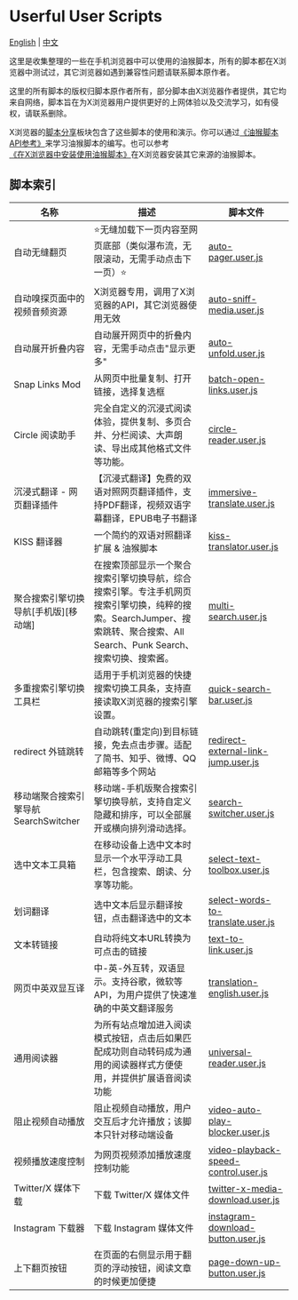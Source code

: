 # Userful User Scripts

[English](README-en.md) | [中文](README.md)


这里是收集整理的一些在手机浏览器中可以使用的油猴脚本，所有的脚本都在X浏览器中测试过，其它浏览器如遇到兼容性问题请联系脚本原作者。

这里的所有脚本的版权归脚本原作者所有，部分脚本由X浏览器作者提供，其它均来自网络，脚本旨在为X浏览器用户提供更好的上网体验以及交流学习，如有侵权，请联系删除。


X浏览器的[脚本分享](https://www.xbext.com/user-scripts/)板块包含了这些脚本的使用和演示。你可以通过[《油猴脚本API参考》](https://github.com/examplecode/tampermonkey-api-reference/)来学习油猴脚本的编写。也可以参考[《在X浏览器中安装使用油猴脚本》](https://www.xbext.com/docs/how-to-use-tampermonkey-user-script-in-xbrowser.html)在X浏览器安装其它来源的油猴脚本。

## 脚本索引

| 名称 | 描述 | 脚本文件 |
| ---- | ---- | -------- |
| 自动无缝翻页 | ⭐无缝加载下一页内容至网页底部（类似瀑布流，无限滚动，无需手动点击下一页）⭐ | [auto-pager.user.js](auto-pager.user.js) |
| 自动嗅探页面中的视频音频资源 | X浏览器专用，调用了X浏览器的API，其它浏览器使用无效 | [auto-sniff-media.user.js](auto-sniff-media.user.js) |
| 自动展开折叠内容 | 自动展开网页中的折叠内容，无需手动点击"显示更多" | [auto-unfold.user.js](auto-unfold.user.js) |
| Snap Links Mod | 从网页中批量复制、打开链接，选择复选框 | [batch-open-links.user.js](batch-open-links.user.js) |
| Circle 阅读助手 | 完全自定义的沉浸式阅读体验，提供复制、多页合并、分栏阅读、大声朗读、导出成其他格式文件等功能。 | [circle-reader.user.js](circle-reader.user.js) |
| 沉浸式翻译 - 网页翻译插件 | 【沉浸式翻译】免费的双语对照网页翻译插件，支持PDF翻译，视频双语字幕翻译，EPUB电子书翻译 | [immersive-translate.user.js](immersive-translate.user.js) |
| KISS 翻译器 | 一个简约的双语对照翻译扩展 & 油猴脚本 | [kiss-translator.user.js](kiss-translator.user.js) |
| 聚合搜索引擎切换导航[手机版][移动端] | 在搜索顶部显示一个聚合搜索引擎切换导航，综合搜索引擎。专注手机网页搜索引擎切换，纯粹的搜索。SearchJumper、搜索跳转、聚合搜索、All Search、Punk Search、搜索切换、搜索酱。 | [multi-search.user.js](multi-search.user.js) |
| 多重搜索引擎切换工具栏 | 适用于手机浏览器的快捷搜索切换工具条，支持直接读取X浏览器的搜索引擎设置。 | [quick-search-bar.user.js](quick-search-bar.user.js) |
| redirect 外链跳转 | 自动跳转(重定向)到目标链接，免去点击步骤。适配了简书、知乎、微博、QQ邮箱等多个网站 | [redirect-external-link-jump.user.js](redirect-external-link-jump.user.js) |
| 移动端聚合搜索引擎导航 SearchSwitcher | 移动端-手机版聚合搜索引擎切换导航，支持自定义隐藏和排序，可以全部展开或横向排列滑动选择。 | [search-switcher.user.js](search-switcher.user.js) |
| 选中文本工具箱 | 在移动设备上选中文本时显示一个水平浮动工具栏，包含搜索、朗读、分享等功能。 | [select-text-toolbox.user.js](select-text-toolbox.user.js) |
| 划词翻译 | 选中文本后显示翻译按钮，点击翻译选中的文本 | [select-words-to-translate.user.js](select-words-to-translate.user.js) |
| 文本转链接 | 自动将纯文本URL转换为可点击的链接 | [text-to-link.user.js](text-to-link.user.js) |
| 网页中英双显互译 | 中-英-外互转，双语显示。支持谷歌，微软等API，为用户提供了快速准确的中英文翻译服务 | [translation-english.user.js](translation-english.user.js) |
| 通用阅读器 | 为所有站点增加进入阅读模式按钮，点击后如果匹配成功则自动转码成为通用的阅读器样式方便使用，并提供扩展语音阅读功能 | [universal-reader.user.js](universal-reader.user.js) |
| 阻止视频自动播放 | 阻止视频自动播放，用户交互后才允许播放；该脚本只针对移动端设备 | [video-auto-play-blocker.user.js](video-auto-play-blocker.user.js) |
| 视频播放速度控制 | 为网页视频添加播放速度控制功能 | [video-playback-speed-control.user.js](video-playback-speed-control.user.js) |
| Twitter/X 媒体下载 | 下载 Twitter/X 媒体文件 | [twitter-x-media-download.user.js](twitter-x-media-download.user.js) |
| Instagram 下载器 | 下载 Instagram 媒体文件 | [instagram-download-button.user.js](instagram-download-button.user.js) |
| 上下翻页按钮 | 在页面的右侧显示用于翻页的浮动按钮，阅读文章的时候更加便捷 | [page-down-up-button.user.js](page-down-up-button.user.js) |
